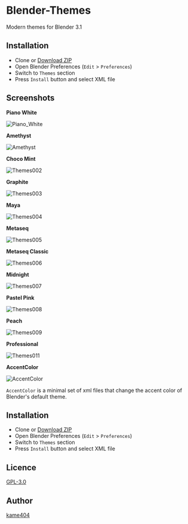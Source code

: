 Blender-Themes
====

Modern themes for Blender 3.1

## Installation

* Clone or [Download ZIP](https://github.com/kame404/Blender-Themes/archive/master.zip)
* Open Blender Preferences (`Edit` > `Preferences`)
* Switch to `Themes` section
* Press `Install` button and select XML file
 
## Screenshots

**Piano White**

![Piano_White](https://user-images.githubusercontent.com/54836559/147738385-8881a699-57da-433f-b58c-035ef10e3748.png)

**Amethyst**

![Amethyst](https://user-images.githubusercontent.com/54836559/152630203-68af694e-507f-4835-862b-e3a652aea9ec.png)

**Choco Mint**

![Themes002](https://user-images.githubusercontent.com/54836559/147719632-14f14302-4c1f-468e-a7ef-68f512ac8cbb.png)

**Graphite**

![Themes003](https://user-images.githubusercontent.com/54836559/147719730-8b530c54-abd0-4ebc-bcf0-8e53efbc423a.png)

**Maya**

![Themes004](https://user-images.githubusercontent.com/54836559/147719646-e2d4bdaa-82f1-4626-b602-cef22c58bc38.png)

**Metaseq**

![Themes005](https://user-images.githubusercontent.com/54836559/147719652-862b5942-ea86-4e2d-862c-820c0dd6ceb5.png)

**Metaseq Classic**

![Themes006](https://user-images.githubusercontent.com/54836559/147719658-d67d6424-980a-42a8-9e7f-79cf5cab7442.png)

**Midnight**

![Themes007](https://user-images.githubusercontent.com/54836559/147719668-b3b6c67a-a5dd-41be-bac7-adb1b122266e.png)

**Pastel Pink**

![Themes008](https://user-images.githubusercontent.com/54836559/147719681-cdc8aca2-d484-412c-a7a1-8c8d4fe43af4.png)

**Peach**

![Themes009](https://user-images.githubusercontent.com/54836559/147719695-dd51ff41-8237-4579-900d-34b512c419f1.png)

**Professional**

![Themes011](https://user-images.githubusercontent.com/54836559/147719709-1ea5d37b-c018-437e-811d-d462d541cbf5.png)

**AccentColor**

![AccentColor](https://user-images.githubusercontent.com/54836559/148168070-6e2b44cb-7f46-440b-bdf7-79acc0f849e1.gif)

`AccentColor` is a minimal set of xml files that change the accent color of Blender's default theme.

## Installation

* Clone or [Download ZIP](https://github.com/kame404/Blender-Themes/archive/master.zip)
* Open Blender Preferences (`Edit` > `Preferences`)
* Switch to `Themes` section
* Press `Install` button and select XML file

## Licence

[GPL-3.0](https://github.com/kame404/Blender-Themes/blob/master/LICENSE)

## Author

[kame404](https://github.com/kame404)
